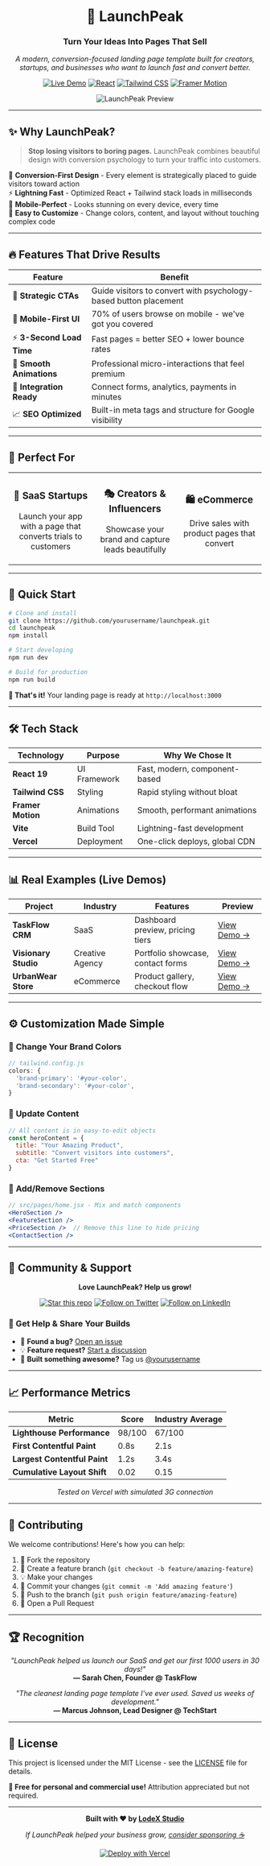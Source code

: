 <div align="center">

# 🚀 LaunchPeak

### **Turn Your Ideas Into Pages That Sell**

*A modern, conversion-focused landing page template built for creators, startups, and businesses who want to launch fast and convert better.*

[![Live Demo](https://img.shields.io/badge/🌐_Live_Demo-LaunchPeak-6248d6?style=for-the-badge)](https://launchpeak-starter.vercel.app/)
[![React](https://img.shields.io/badge/React-20232A?style=for-the-badge&logo=react&logoColor=61DAFB)](https://reactjs.org/)
[![Tailwind CSS](https://img.shields.io/badge/Tailwind_CSS-38B2AC?style=for-the-badge&logo=tailwind-css&logoColor=white)](https://tailwindcss.com/)
[![Framer Motion](https://img.shields.io/badge/Framer_Motion-black?style=for-the-badge&logo=framer&logoColor=blue)](https://www.framer.com/motion/)

![LaunchPeak Preview](https://via.placeholder.com/800x400/6248d6/ffffff?text=LaunchPeak+Preview)

</div>

---

## ✨ Why LaunchPeak?

> **Stop losing visitors to boring pages.** LaunchPeak combines beautiful design with conversion psychology to turn your traffic into customers.

🎯 **Conversion-First Design** - Every element is strategically placed to guide visitors toward action  
⚡ **Lightning Fast** - Optimized React + Tailwind stack loads in milliseconds  
📱 **Mobile-Perfect** - Looks stunning on every device, every time  
🎨 **Easy to Customize** - Change colors, content, and layout without touching complex code  

---

## 🔥 Features That Drive Results

| Feature | Benefit |
|---------|---------|
| 🎯 **Strategic CTAs** | Guide visitors to convert with psychology-based button placement |
| 📱 **Mobile-First UI** | 70% of users browse on mobile - we've got you covered |
| ⚡ **3-Second Load Time** | Fast pages = better SEO + lower bounce rates |
| 🎥 **Smooth Animations** | Professional micro-interactions that feel premium |
| 🔗 **Integration Ready** | Connect forms, analytics, payments in minutes |
| 📈 **SEO Optimized** | Built-in meta tags and structure for Google visibility |

---

## 🎨 Perfect For

<table>
<tr>
<td width="33%" align="center">

### 💼 **SaaS Startups**
Launch your app with a page that converts trials to customers

</td>
<td width="33%" align="center">

### 🎭 **Creators & Influencers**
Showcase your brand and capture leads beautifully

</td>
<td width="33%" align="center">

### 🛍️ **eCommerce**
Drive sales with product pages that convert

</td>
</tr>
</table>

---

## 🚀 Quick Start

```bash
# Clone and install
git clone https://github.com/yourusername/launchpeak.git
cd launchpeak
npm install

# Start developing
npm run dev

# Build for production
npm run build
```

**🎉 That's it!** Your landing page is ready at `http://localhost:3000`

---

## 🛠️ Tech Stack

<div align="center">

| Technology | Purpose | Why We Chose It |
|------------|---------|-----------------|
| **React 19** | UI Framework | Fast, modern, component-based |
| **Tailwind CSS** | Styling | Rapid styling without bloat |
| **Framer Motion** | Animations | Smooth, performant animations |
| **Vite** | Build Tool | Lightning-fast development |
| **Vercel** | Deployment | One-click deploys, global CDN |

</div>

---

## 📊 Real Examples (Live Demos)

| Project | Industry | Features | Preview |
|---------|----------|----------|---------|
| **TaskFlow CRM** | SaaS | Dashboard preview, pricing tiers | [View Demo →](https://taskflow-demo.vercel.app) |
| **Visionary Studio** | Creative Agency | Portfolio showcase, contact forms | [View Demo →](https://visionary-demo.vercel.app) |
| **UrbanWear Store** | eCommerce | Product gallery, checkout flow | [View Demo →](https://urbanwear-demo.vercel.app) |

---

## ⚙️ Customization Made Simple

### 🎨 **Change Your Brand Colors**
```javascript
// tailwind.config.js
colors: {
  'brand-primary': '#your-color',
  'brand-secondary': '#your-color',
}
```

### 📝 **Update Content**
```javascript
// All content is in easy-to-edit objects
const heroContent = {
  title: "Your Amazing Product",
  subtitle: "Convert visitors into customers",
  cta: "Get Started Free"
}
```

### 🧩 **Add/Remove Sections**
```jsx
// src/pages/home.jsx - Mix and match components
<HeroSection />
<FeatureSection />
<PriceSection />  // Remove this line to hide pricing
<ContactSection />
```

---

## 🌟 Community & Support

<div align="center">

**Love LaunchPeak? Help us grow!**

[![Star this repo](https://img.shields.io/github/stars/yourusername/launchpeak?style=social)](https://github.com/yourusername/launchpeak/stargazers)
[![Follow on Twitter](https://img.shields.io/twitter/follow/yourusername?style=social)](https://twitter.com/yourusername)
[![Follow on LinkedIn](https://img.shields.io/badge/LinkedIn-Follow-blue?style=social&logo=linkedin)](https://linkedin.com/in/yourprofile)

</div>

### 💬 Get Help & Share Your Builds

- 🐛 **Found a bug?** [Open an issue](https://github.com/yourusername/launchpeak/issues)
- 💡 **Feature request?** [Start a discussion](https://github.com/yourusername/launchpeak/discussions)
- 🎉 **Built something awesome?** Tag us [@yourusername](https://twitter.com/yourusername)

---

## 📈 Performance Metrics

<div align="center">

| Metric | Score | Industry Average |
|--------|-------|------------------|
| **Lighthouse Performance** | 98/100 | 67/100 |
| **First Contentful Paint** | 0.8s | 2.1s |
| **Largest Contentful Paint** | 1.2s | 3.4s |
| **Cumulative Layout Shift** | 0.02 | 0.15 |

*Tested on Vercel with simulated 3G connection*

</div>

---

## 🤝 Contributing

We welcome contributions! Here's how you can help:

1. 🍴 Fork the repository
2. 🌿 Create a feature branch (`git checkout -b feature/amazing-feature`)
3. 💡 Make your changes
4. 📝 Commit your changes (`git commit -m 'Add amazing feature'`)
5. 🚀 Push to the branch (`git push origin feature/amazing-feature`)
6. 🎯 Open a Pull Request

---

## 🏆 Recognition

<div align="center">

*"LaunchPeak helped us launch our SaaS and get our first 1000 users in 30 days!"*  
**— Sarah Chen, Founder @ TaskFlow**

*"The cleanest landing page template I've ever used. Saved us weeks of development."*  
**— Marcus Johnson, Lead Designer @ TechStart**

</div>

---

## 📄 License

This project is licensed under the MIT License - see the [LICENSE](LICENSE) file for details.

**💝 Free for personal and commercial use!** Attribution appreciated but not required.

---

<div align="center">

**Built with ❤️ by [LodeX Studio](https://lodexstudio.com/launchpeak)**

*If LaunchPeak helped your business grow, [consider sponsoring ☕](https://github.com/sponsors/yourusername)*

[![Deploy with Vercel](https://vercel.com/button)](https://vercel.com/new/clone?repository-url=https://github.com/yourusername/launchpeak)

</div>